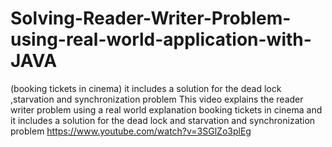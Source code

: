 # Solving-Reader-Writer-Problem-using-real-world-application-with-JAVA
 (booking tickets in cinema)
 it includes a solution for the dead lock ,starvation and synchronization problem
 This video explains the reader writer problem using a real world explanation booking tickets in cinema and it includes a solution for the dead lock and starvation and synchronization problem https://www.youtube.com/watch?v=3SGlZo3plEg

 
